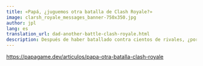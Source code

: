 ```yaml
---
title: «Papá, ¿juguemos otra batalla de Clash Royale?»
image: clarsh_royale_messages_banner-750x350.jpg
author: jpl
lang: es
translation_url: dad-another-battle-clash-royale.html
description: Después de haber batallado contra cientos de rivales, ¿por qué sigo jugando Clash Royale? Tres razones por las que sigo pegado a este popular juego móvil.
---
```


https://papagame.dev/articulos/papa-otra-batalla-clash-royale
